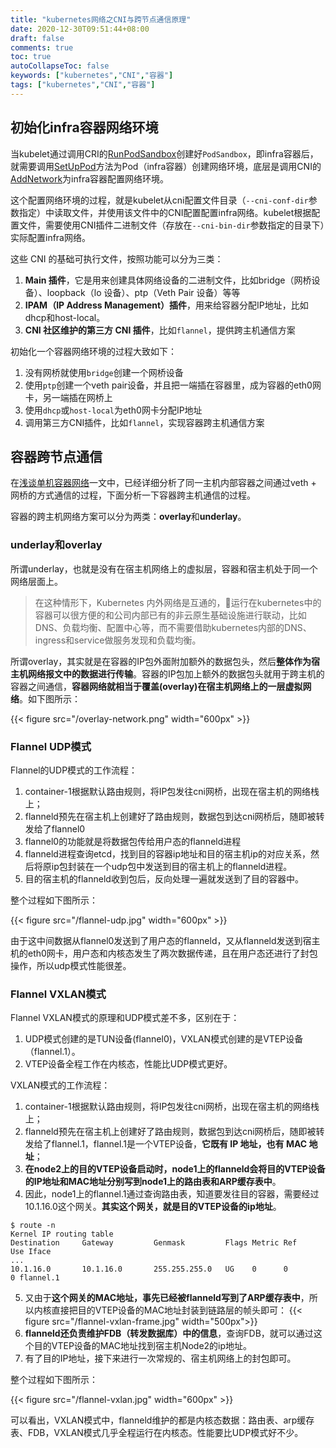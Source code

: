 ```yaml
---
title: "kubernetes网络之CNI与跨节点通信原理"
date: 2020-12-30T09:51:44+08:00
draft: false
comments: true
toc: true
autoCollapseToc: false
keywords: ["kubernetes","CNI","容器"]
tags: ["kubernetes","CNI","容器"]
---
```


## 初始化infra容器网络环境

当kubelet通过调用CRI的[RunPodSandbox](https://github.com/kubernetes/kubernetes/blob/master/staging/src/k8s.io/cri-api/pkg/apis/services.go#L66)创建好`PodSandbox`，即infra容器后，就需要调用[SetUpPod](https://github.com/kubernetes/kubernetes/blob/master/pkg/kubelet/dockershim/network/plugins.go#L73)方法为Pod（infra容器）创建网络环境，底层是调用CNI的[AddNetwork](https://github.com/containernetworking/cni/blob/master/libcni/api.go#L80)为infra容器配置网络环境。

这个配置网络环境的过程，就是kubelet从cni配置文件目录（`--cni-conf-dir`参数指定）中读取文件，并使用该文件中的CNI配置配置infra网络。kubelet根据配置文件，需要使用CNI插件二进制文件（存放在`--cni-bin-dir`参数指定的目录下）实际配置infra网络。

这些 CNI 的基础可执行文件，按照功能可以分为三类：

1. **Main 插件**，它是用来创建具体网络设备的二进制文件，比如bridge（网桥设备）、loopback（lo 设备）、ptp（Veth Pair 设备）等等
2. **IPAM（IP Address Management）插件**，用来给容器分配IP地址，比如dhcp和host-local。
3. **CNI 社区维护的第三方 CNI 插件**，比如`flannel`，提供跨主机通信方案

初始化一个容器网络环境的过程大致如下：

1. 没有网桥就使用`bridge`创建一个网桥设备
2. 使用`ptp`创建一个veth pair设备，并且把一端插在容器里，成为容器的eth0网卡，另一端插在网桥上
3. 使用`dhcp`或`host-local`为eth0网卡分配IP地址
4. 调用第三方CNI插件，比如`flannel`，实现容器跨主机通信方案

## 容器跨节点通信

在[浅谈单机容器网络](https://cvvz.github.io/post/container-network/)一文中，已经详细分析了同一主机内部容器之间通过veth + 网桥的方式通信的过程，下面分析一下容器跨主机通信的过程。

容器的跨主机网络方案可以分为两类：**overlay**和**underlay**。

### underlay和overlay

所谓underlay，也就是没有在宿主机网络上的虚拟层，容器和宿主机处于同一个网络层面上。

> 在这种情形下，Kubernetes 内外网络是互通的，运行在kubernetes中的容器可以很方便的和公司内部已有的非云原生基础设施进行联动，比如DNS、负载均衡、配置中心等，而不需要借助kubernetes内部的DNS、ingress和service做服务发现和负载均衡。

所谓overlay，其实就是在容器的IP包外面附加额外的数据包头，然后**整体作为宿主机网络报文中的数据进行传输**。容器的IP包加上额外的数据包头就用于跨主机的容器之间通信，**容器网络就相当于覆盖(overlay)在宿主机网络上的一层虚拟网络**。如下图所示：

{{< figure src="/overlay-network.png" width="600px" >}}

### Flannel UDP模式
  
  Flannel的UDP模式的工作流程：

  1. container-1根据默认路由规则，将IP包发往cni网桥，出现在宿主机的网络栈上；
  2. flanneld预先在宿主机上创建好了路由规则，数据包到达cni网桥后，随即被转发给了flannel0
  3. flannel0的功能就是将数据包传给用户态的flanneld进程
  4. flanneld进程查询etcd，找到目的容器ip地址和目的宿主机ip的对应关系，然后将原ip包封装在一个udp包中发送到目的宿主机上的flanneld进程。
  5. 目的宿主机的flanneld收到包后，反向处理一遍就发送到了目的容器中。
  
  整个过程如下图所示：

  {{< figure src="/flannel-udp.jpg" width="600px" >}}

  由于这中间数据从flannel0发送到了用户态的flanneld，又从flanneld发送到宿主机的eth0网卡，用户态和内核态发生了两次数据传递，且在用户态还进行了封包操作，所以udp模式性能很差。
  
### Flannel VXLAN模式

  Flannel VXLAN模式的原理和UDP模式差不多，区别在于：
  
  1. UDP模式创建的是TUN设备(flannel0)，VXLAN模式创建的是VTEP设备（flannel.1）。
  2. VTEP设备全程工作在内核态，性能比UDP模式更好。
  
  VXLAN模式的工作流程：

  1. container-1根据默认路由规则，将IP包发往cni网桥，出现在宿主机的网络栈上；
  2. flanneld预先在宿主机上创建好了路由规则，数据包到达cni网桥后，随即被转发给了flannel.1，flannel.1是一个VTEP设备，**它既有 IP 地址，也有 MAC 地址**；
  3. **在node2上的目的VTEP设备启动时，node1上的flanneld会将目的VTEP设备的IP地址和MAC地址分别写到node1上的路由表和ARP缓存表中**。
  4. 因此，node1上的flannel.1通过查询路由表，知道要发往目的容器，需要经过10.1.16.0这个网关。**其实这个网关，就是目的VTEP设备的ip地址**。
  ```shell
  $ route -n
  Kernel IP routing table
  Destination     Gateway         Genmask         Flags Metric Ref    Use Iface
  ...
  10.1.16.0       10.1.16.0       255.255.255.0   UG    0      0        0 flannel.1
  ```
  5. 又由于**这个网关的MAC地址，事先已经被flanneld写到了ARP缓存表中**，所以内核直接把目的VTEP设备的MAC地址封装到链路层的帧头即可：
  {{< figure src="/flannel-vxlan-frame.jpg" width="500px">}}
  6. **flanneld还负责维护FDB（转发数据库）中的信息**，查询FDB，就可以通过这个目的VTEP设备的MAC地址找到宿主机Node2的ip地址。
  7. 有了目的IP地址，接下来进行一次常规的、宿主机网络上的封包即可。

  整个过程如下图所示：

  {{< figure src="/flannel-vxlan.jpg" width="600px" >}}

  可以看出，VXLAN模式中，flanneld维护的都是内核态数据：路由表、arp缓存表、FDB，VXLAN模式几乎全程运行在内核态。性能要比UDP模式好不少。
